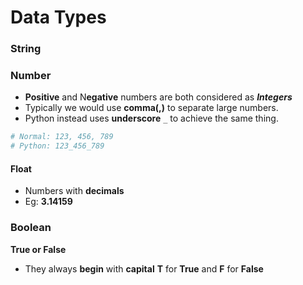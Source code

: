 # Data Types

### String

### Number

* **Positive** and N**egative** numbers are both considered as _**Integers**_
* Typically we would use **comma\(,\)** to separate large numbers. 
* Python instead uses **underscore** `_` to achieve the same thing.

```python
# Normal: 123, 456, 789
# Python: 123_456_789
```

#### Float

* Numbers with **decimals**
* Eg: **3.14159**

### **Boolean**

**True or False**

* They always **begin** with **capital** **T** for **True** and **F** for **False**

